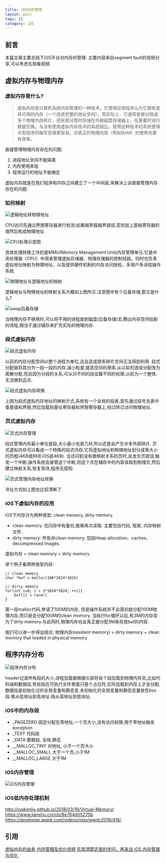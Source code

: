 ```yaml
---
title: iOS内存管理
layout: post
tags: []
category: iOS
---
```

## 前言

本篇文章主要总结下iOS平台对内存的管理.
主要内容来自segment fault的视频分享,可以考虑先观看视频.

## 虚拟内存与物理内存

### 虚拟内存是什么?

> 虚拟内存是计算机系统内存管理的一种技术。它使得应用程序认为它拥有连续可用的内存（一个连续完整的地址空间），而实际上，它通常是被分隔成多个物理内存碎片，还有部分暂时存储在外部磁盘存储器上，在需要时进行数据交换。与没有使用虚拟内存技术的系统相比，使用这种技术的系统使得大型程序的编写变得更容易，对真正的物理内存（例如RAM）的使用也更有效率。

直接管理物理内存存在的问题:
1. 进程地址空间不能隔离
2. 内存使用率低
3. 程序运行的地址不能确定

虚拟内存就是在我们程序和内存之间建立了一个中间层,来解决上诉直接管理内存存在的问题.

### 如何映射

![逻辑地址转物理地址](https://raw.githubusercontent.com/HighmoreXu/BlogImage/master/images/%E9%80%BB%E8%BE%91%E5%9C%B0%E5%9D%80%E8%BD%AC%E7%89%A9%E7%90%86%E5%9C%B0%E5%9D%80.png "逻辑地址转物理地址")

CPU访问先通过界限寄存器进行检测,如果越界报越界错误,否则加上基础寄存器的值然后构成物理地址.

![CPU处理示意图](https://raw.githubusercontent.com/HighmoreXu/BlogImage/master/images/CPU%E5%A4%84%E7%90%86%E7%A4%BA%E6%84%8F%E5%9B%BE.png "CPU处理示意图")

具体处理转换工作的是MMU(Memory Management Unit)内存管理单元.它是中央处理器（CPU）中用来管理虚拟存储器、物理存储器的控制线路，同时也负责虚拟地址映射为物理地址，以及提供硬件机制的内存访问授权，多用户多进程操作系统.


![物理地址与逻辑地址的映射](https://raw.githubusercontent.com/HighmoreXu/BlogImage/master/images/%E8%99%9A%E6%8B%9F%E5%9C%B0%E5%9D%80%E5%AF%B9%E5%BA%94%E7%89%A9%E7%90%86%E5%9C%B0%E5%9D%80%E5%8F%8A%E5%90%8E%E5%A4%87%E5%AD%98%E5%82%A8.png "物理地址与逻辑地址的映射")

逻辑地址与物理地址的映射关系大概如上图所示.注意图中有个后备存储,那又是什么?

![swap后备存储](https://raw.githubusercontent.com/HighmoreXu/BlogImage/master/images/swap.png "swap后备存储")

当物理内存不够用时,可以将不用的进程放到磁盘(后备存储)去,腾出内存空间给新的进程,相当于通过辅存来扩充实际的物理内存.

### 段式虚拟内存

![段式虚拟内存](https://raw.githubusercontent.com/HighmoreXu/BlogImage/master/images/%E6%AE%B5%E5%BC%8F%E8%99%9A%E6%8B%9F%E5%86%85%E5%AD%98.png "段式虚拟内存")

以前的内存分配空间以整个进程为单位,这会造成很多碎片空间无法得到利用.
段式分配就将其分为一段一段的内存,减小粒度,提高空间利用率,从以前的连续分配改为离散分配.而且因为分段的关系,可以对不同的段设置不同的权限,以前为一个整体,无法做到这点.

![段式虚拟内存转换](https://raw.githubusercontent.com/HighmoreXu/BlogImage/master/images/%E6%AE%B5%E5%BC%8F%E8%99%9A%E6%8B%9F%E5%86%85%E5%AD%98%E8%BD%AC%E6%8D%A2.png "段式虚拟内存转换")

上图为段式虚拟内存地址的映射方式,系统有一个全局的段表,首先通过段号去表中查基值和界限,然后加载到基址寄存器和界限寄存器上,经过转过访问物理地址.

### 页式虚拟内存

![页式内存管理](https://raw.githubusercontent.com/HighmoreXu/BlogImage/master/images/%E9%A1%B5%E5%BC%8F%E8%99%9A%E6%8B%9F%E5%86%85%E5%AD%98.png "页式内存管理")


段式管理内存最小单位是段,大小最小也是几M,所以还是会产生许多外部碎片.
页式虚拟内存可以看成一个特殊的段式内存,它将虚拟地址和物理地址划分成等大小的页框(4KB或8KB,iOS是4KB).
当访问到没有做映射关系的页时,会发生页错误,触发一个中断,操作系统会接管这个中断,将这个页在辅存中的内容读取到物理页,然后建立映射关系,恢复现场,程序无感知.


![页式管理内存地址转换](https://raw.githubusercontent.com/HighmoreXu/BlogImage/master/images/%E9%A1%B5%E5%BC%8F%E8%99%9A%E6%8B%9F%E5%86%85%E5%AD%98%E8%BD%AC%E6%8D%A2.png "页式管理内存地址转换")

寻址方式如上图也比较清晰了.


### iOS下虚拟内存的应用

iOS下内存分为两种类型: clean memory, dirty memory.
* clean memory: 在闪存中有备份,能够再次读取. 主要包括代码, 框架, 内存映射文件.
* dirty memory: 所有非clean memory. 包括Heap allocation、caches、decompressed images.

虚拟内存 = clean memory + dirty memory

举个例子看两种类型内存:
```
// clean memory
char *buf = malloc(100*1024*1024)

// dirty memory
for(int i=0; i < 3*1024*1024; ++i){
    buf[i] = rand()
}
```
第一段malloc代码,申请了100M的内存, 但是操作系统并不会真的就分配100M物理内存,而只是会分配100M的clean momory.
当执行for循环以后,有3M的内存变为了dirty memory.与此同时,物理内存也会真正被分配3M来存放buf的内容.

我们可以进一步得出结论:
物理内存(resident memory) = dirty memory + clean momory that loaded in physical memory

## 程序内存分布

![程序内存分布](https://raw.githubusercontent.com/HighmoreXu/BlogImage/master/images/%E7%A8%8B%E5%BA%8F%E6%9C%BA%E6%9E%84.png "程序内存分布")

header记录所有段的大小,进程加载器根据头部将各个段加载到物理内存去,比如代码端和数据段,有些段在可执行文件里面只是个占位符,实际加载到内存上才会分配.数据段是初始化过的全局变量和静态变.未初始化的全局变量和静态变量放在bss段.堆从低地址到高地址.栈从高地址到低地址.

### iOS中的内存段

* _PAGEZERO  固定分配在零地址,一个页大小,没有访问权限,用于零地址触发exception
* _TEXT  代码段
* _DATA  数据段, 全局,静态
* __MALLOC_TINY  对地址, 小于一个页大小
* __MALLOC_SMALL  大于一个页,小于1M
* __MALLOC_LARGE  大于1M


### iOS内存管理

![iOS内存管理](https://raw.githubusercontent.com/HighmoreXu/BlogImage/master/images/iOS%E5%86%85%E5%AD%98%E7%AE%A1%E7%90%86.png "iOS内存管理")




### iOS低内存处理机制







http://joakimliu.github.io/2018/03/16/Virtual-Memory/
https://www.jianshu.com/p/8e764d05275b
https://developer.apple.com/videos/play/wwdc2018/416/

## 引用

[虚拟内存的由来](https://blog.csdn.net/m0_37806112/article/details/81104972)
[内存管理及优化视频](https://www.imooc.com/video/11075)
[先弄清楚这里的学问，再来谈 iOS 内存管理与优化](https://www.jianshu.com/p/deab6550553a)